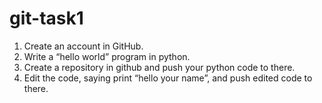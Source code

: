 # git-task1

1. Create an account in GitHub.
2. Write a “hello world” program in python.
3. Create a repository in github and push your python code to there.
4. Edit the code, saying print “hello your name”, and push edited code to there.

